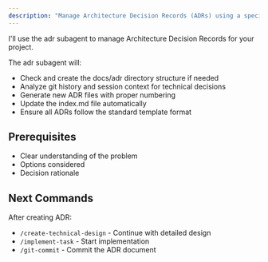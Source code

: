 ```yaml
---
description: "Manage Architecture Decision Records (ADRs) using a specialized subagent"
---
```


I'll use the adr subagent to manage Architecture Decision Records for your project.

The adr subagent will:
- Check and create the docs/adr directory structure if needed
- Analyze git history and session context for technical decisions
- Generate new ADR files with proper numbering
- Update the index.md file automatically
- Ensure all ADRs follow the standard template format

## Prerequisites
- Clear understanding of the problem
- Options considered
- Decision rationale

## Next Commands
After creating ADR:
- `/create-technical-design` - Continue with detailed design
- `/implement-task` - Start implementation
- `/git-commit` - Commit the ADR document